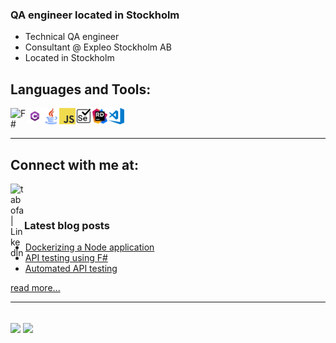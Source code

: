 ### QA engineer located in Stockholm

- Technical QA engineer
- Consultant @ Expleo Stockholm AB
- Located in Stockholm

## Languages and Tools:
<img src="https://github.com/Tabofa/tabofa/blob/master/Fsharp_logo.png" width="26px" align="left" alt="F#" /> 
<img src="https://github.com/Tabofa/tabofa/blob/master/media/csharp.png" width="26px" align="left" alt="C#" />
<img src="https://github.com/Tabofa/tabofa/blob/master/media/java.png" width="26px" align="left" alt="Java" />
<img src="https://github.com/Tabofa/tabofa/blob/master/media/javascript.png" width="26px" align="left" alt="JavaScript" />
<img src="https://github.com/Tabofa/tabofa/blob/master/media/selenium.png" width="26px" align="left" alt="Selenium Webdriver" />
<img src="https://github.com/Tabofa/tabofa/blob/master/media/rider-icon.png" width="26px" align="left" alt="JetBrains Rider" />
<img src="https://github.com/Tabofa/tabofa/blob/master/media/vscode-icon.png" width="26px" align="left" alt="VS Code" />

<br />
<br />

---

## Connect with me at:
[<img align="left" alt="tabofa | LinkedIn" width="22px" src="https://camo.githubusercontent.com/b65faae8871ebbdb99790f2644ea7f3c89800b0c/68747470733a2f2f63646e2e6a7364656c6976722e6e65742f6e706d2f73696d706c652d69636f6e734076332f69636f6e732f6c696e6b6564696e2e737667" data-canonical-src="https://cdn.jsdelivr.net/npm/simple-icons@v3/icons/linkedin.svg" style="max-width:100%;">][linkedin]

<br />
<br />

### Latest blog posts
<!-- BLOG-POST-LIST:START -->
- [Dockerizing a Node application](https://medium.com/@tabofa/dockerizing-a-node-application-40ef5bd3686b?source=rss-199cdcf8f4c4------2)
- [API testing using F#](https://medium.com/@tabofa/api-testing-using-f-bee1dd43f692?source=rss-199cdcf8f4c4------2)
- [Automated API testing](https://medium.com/@tabofa/automated-api-testing-9f2f255a456e?source=rss-199cdcf8f4c4------2)
<!-- BLOG-POST-LIST:END -->
[read more...][medium]

---
<br />
<img align="center" src="https://github-readme-stats.vercel.app/api?username=tabofa&show_icons=true">
<img align="center" src="https://github-readme-stats.vercel.app/api/top-langs/?username=tabofa&layout=compact">

[linkedin]: https://www.linkedin.com/in/jonas-hall-ba8a6385/
[medium]: https://medium.com/@tabofa